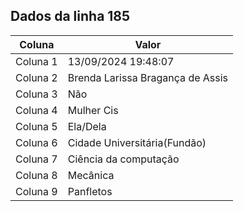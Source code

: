 ## Dados da linha 185

| Coluna | Valor |
|--------|-------|
| Coluna 1 | 13/09/2024 19:48:07 |
| Coluna 2 | Brenda Larissa Bragança de Assis |
| Coluna 3 | Não |
| Coluna 4 | Mulher Cis |
| Coluna 5 | Ela/Dela |
| Coluna 6 | Cidade Universitária(Fundão) |
| Coluna 7 | Ciência da computação |
| Coluna 8 | Mecânica |
| Coluna 9 | Panfletos |
